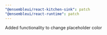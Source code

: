 ```yaml
---
"@ensembleui/react-kitchen-sink": patch
"@ensembleui/react-runtime": patch
---
```


Added functionality to change placeholder color
